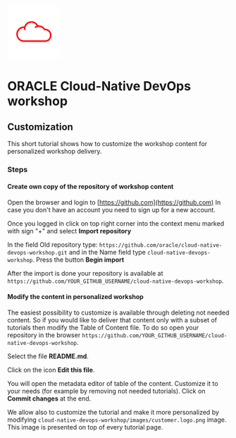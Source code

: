 ![](../common/images/customer.logo.png)
---
# ORACLE Cloud-Native DevOps workshop #

## Customization ##

This short tutorial shows how to customize the workshop content for personalized workshop delivery.

### Steps ###

#### Create own copy of the repository of workshop content ####

Open the browser and login to [https://github.com](https://github.com) In case you don't have an account you need to sign up for a new account.

Once you logged in click on top right corner into the context menu marked with sign "+" and select **Import repository**

In the field Old repository type: `https://github.com/oracle/cloud-native-devops-workshop.git` and in the Name field type `cloud-native-devops-workshop`. Press the button **Begin import**

After the import is done your repository is available at `https://github.com/YOUR_GITHUB_USERNAME/cloud-native-devops-workshop`.

#### Modify the content in personalized workshop ####

The easiest possibility to customize is available through deleting not needed content. So if you would like to deliver that content only with a subset of tutorials then modify the Table of Content file. To do so open your repository in the browser `https://github.com/YOUR_GITHUB_USERNAME/cloud-native-devops-workshop`.

Select the file **README.md**.

Click on the icon **Edit this file**.

You will open the metadata editor of table of the content. Customize it to your needs (for example by removing not needed tutorials). Click on **Commit changes** at the end.

We allow also to customize the tutorial and make it more personalized by modifying `cloud-native-devops-workshop/images/customer.logo.png` image. This image is presented on top of every tutorial page.
